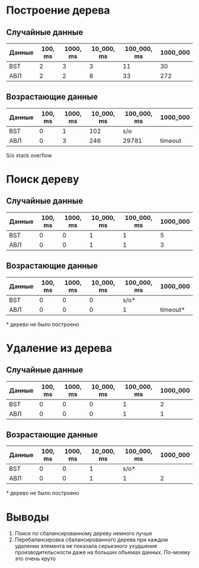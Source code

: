 # Построение дерева

## Случайные данные
| Данные | 100, ms | 1000, ms | 10_000, ms | 100_000, ms | 1000_000 |
|--------|---------|----------|------------|-------------|----------|
| BST    | 2       | 3        | 3          | 11          | 30       |
| АВЛ    | 2       | 2        | 8          | 33          | 272      |

## Возрастающие данные
| Данные | 100, ms | 1000, ms | 10_000, ms | 100_000, ms | 1000_000 |
|--------|---------|----------|------------|-------------|----------|
| BST    | 0       | 1        | 102        | s/o         |          |
| АВЛ    | 0       | 3        | 246        | 29781       | timeout  |

S/o stack overflow

# Поиск дереву
## Случайные данные
| Данные | 100, ms | 1000, ms | 10_000, ms | 100_000, ms | 1000_000 |
|--------|---------|----------|------------|-------------|----------|
| BST    | 0       | 0        | 1          | 1           | 5        |
| АВЛ    | 0       | 0        | 1          | 1           | 3        |

## Возрастающие данные
| Данные | 100, ms | 1000, ms | 10_000, ms | 100_000, ms | 1000_000 |
|--------|---------|----------|------------|-------------|----------|
| BST    | 0       | 0        | 0          | s/o*        |          |
| АВЛ    | 0       | 0        | 0          | 1           | timeout* |

\* дерево не было построено

# Удаление из дерева
## Случайные данные
| Данные | 100, ms | 1000, ms | 10_000, ms | 100_000, ms | 1000_000 |
|--------|---------|----------|------------|-------------|----------|
| BST    | 0       | 0        | 0          | 1           | 2        |
| АВЛ    | 0       | 0        | 0          | 1           | 1        |

## Возрастающие данные
| Данные | 100, ms | 1000, ms | 10_000, ms | 100_000, ms | 1000_000 |
|--------|---------|----------|------------|-------------|----------|
| BST    | 0       | 0        | 1          | s/o*        |          |
| АВЛ    | 0       | 0        | 1          | 1           | 2        |

\* дерево не было построено

# Выводы
1. Поиск по сбалансированному дереву немного лучше
2. Перебалансировка сбалансированного дерева при каждом удалении элемента не показала серьезного ухудшения производительсности даже на больших объемах данных. По-моему это очень круто 